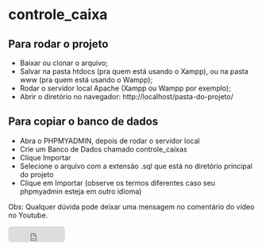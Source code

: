 # controle_caixa

## Para rodar o projeto

- Baixar ou clonar o arquivo;
- Salvar na pasta htdocs (pra quem está usando o Xampp), ou na pasta www (pra quem está usando o Wampp);
- Rodar o servidor local Apache (Xampp ou Wampp por exemplo);
- Abrir o diretório no navegador: http://localhost/pasta-do-projeto/

## Para copiar o banco de dados

- Abra o PHPMYADMIN, depois de rodar o servidor local
- Crie um Banco de Dados chamado controle_caixas
- Clique Importar
- Selecione o arquivo com a extensão .sql que está no diretório principal do projeto
- Clique em Importar (observe os termos diferentes caso seu phpmyadmin esteja em outro idioma)

Obs: Qualquer dúvida pode deixar uma mensagem no comentário do vídeo no Youtube.

<iframe src="https://github.com/sponsors/cwrsiqueira/button" title="Sponsor cwrsiqueira" height="32" width="114" style="border: 0; border-radius: 6px;"></iframe>
